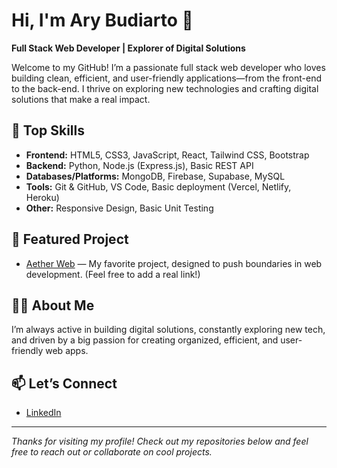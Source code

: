 # Hi, I'm Ary Budiarto 👋

**Full Stack Web Developer | Explorer of Digital Solutions**

Welcome to my GitHub! I’m a passionate full stack web developer who loves building clean, efficient, and user-friendly applications—from the front-end to the back-end. I thrive on exploring new technologies and crafting digital solutions that make a real impact.

## 🚀 Top Skills
- **Frontend:** HTML5, CSS3, JavaScript, React, Tailwind CSS, Bootstrap
- **Backend:** Python, Node.js (Express.js), Basic REST API
- **Databases/Platforms:** MongoDB, Firebase, Supabase, MySQL
- **Tools:** Git & GitHub, VS Code, Basic deployment (Vercel, Netlify, Heroku)
- **Other:** Responsive Design, Basic Unit Testing

## 🌟 Featured Project
- [Aether Web](https://github.com/jouyai/aether-web) — My favorite project, designed to push boundaries in web development. (Feel free to add a real link!)

## 👨‍💻 About Me
I’m always active in building digital solutions, constantly exploring new tech, and driven by a big passion for creating organized, efficient, and user-friendly web apps.

## 📫 Let’s Connect
- [LinkedIn](https://www.linkedin.com/in/arybudiarto6/)

---

*Thanks for visiting my profile! Check out my repositories below and feel free to reach out or collaborate on cool projects.*

